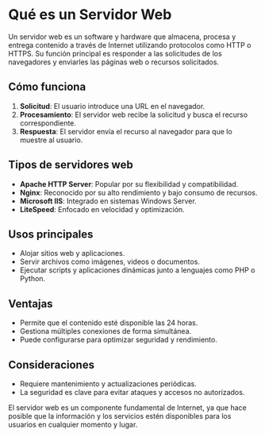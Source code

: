 # Qué es un Servidor Web

Un servidor web es un software y hardware que almacena, procesa y entrega contenido a través de Internet utilizando protocolos como HTTP o HTTPS. Su función principal es responder a las solicitudes de los navegadores y enviarles las páginas web o recursos solicitados.

## Cómo funciona
1. **Solicitud**: El usuario introduce una URL en el navegador.
2. **Procesamiento**: El servidor web recibe la solicitud y busca el recurso correspondiente.
3. **Respuesta**: El servidor envía el recurso al navegador para que lo muestre al usuario.

## Tipos de servidores web
- **Apache HTTP Server**: Popular por su flexibilidad y compatibilidad.
- **Nginx**: Reconocido por su alto rendimiento y bajo consumo de recursos.
- **Microsoft IIS**: Integrado en sistemas Windows Server.
- **LiteSpeed**: Enfocado en velocidad y optimización.

## Usos principales
- Alojar sitios web y aplicaciones.
- Servir archivos como imágenes, videos o documentos.
- Ejecutar scripts y aplicaciones dinámicas junto a lenguajes como PHP o Python.

## Ventajas
- Permite que el contenido esté disponible las 24 horas.
- Gestiona múltiples conexiones de forma simultánea.
- Puede configurarse para optimizar seguridad y rendimiento.

## Consideraciones
- Requiere mantenimiento y actualizaciones periódicas.
- La seguridad es clave para evitar ataques y accesos no autorizados.

El servidor web es un componente fundamental de Internet, ya que hace posible que la información y los servicios estén disponibles para los usuarios en cualquier momento y lugar.

